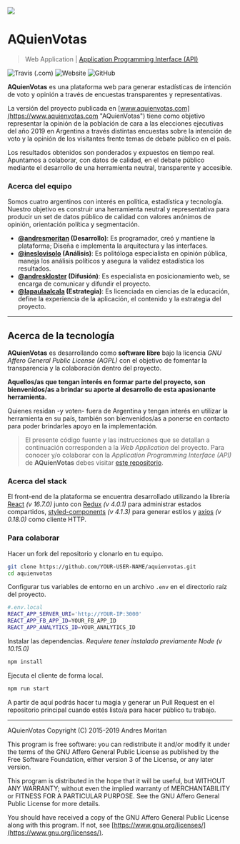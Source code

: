 ![](https://s3-sa-east-1.amazonaws.com/assets.aquienvotas.com/icon-github.svg)

# AQuienVotas 
> Web Application | [Application Programming Interface (API)](https://github.com/andresmoritan/aquienvotas-api#aquienvotas "API de AQuienVotas en GitHub")

![Travis (.com)](https://img.shields.io/travis/com/andresmoritan/aquienvotas.svg) ![Website](https://img.shields.io/website/https/aquienvotas.com.svg) ![GitHub](https://img.shields.io/github/license/andresmoritan/aquienvotas.svg)

**AQuienVotas** es una plataforma web para generar estadísticas de intención de voto y opinión a través de encuestas transparentes y representativas.

La versión del proyecto publicada en [www.aquienvotas.com](https://www.aquienvotas.com "AQuienVotas") tiene como objetivo representar la opinión de la población de cara a las elecciones ejecutivas del año 2019 en Argentina a través distintas encuestas sobre la intención de voto y la opinión de los visitantes frente temas de debate público en el país. 

Los resultados obtenidos son ponderados y expuestos en tiempo real. Apuntamos a colaborar, con datos de calidad, en el debate público mediante el desarrollo de una herramienta neutral, transparente y accesible.

### Acerca del equipo
Somos cuatro argentinos con interés en política, estadística y tecnología. Nuestro objetivo es construir una herramienta neutral y representativa para producir un set de datos público de calidad con valores anónimos de opinión, orientación política y segmentación.

- **[@andresmoritan](https://twitter.com/andresmoritan "Twitter de Andres Moritan")  (Desarrollo)**: Es programador, creó y mantiene la plataforma; Diseña e implementa la arquitectura y las interfaces.
- **[@ineslovisolo](https://twitter.com/ineslovisolo "Twitter de Ines Lovisolo") (Análisis)**: Es politóloga especialista en opinión pública, maneja los análisis políticos y asegura la validez estadística los resultados.
- **[@andreskloster](https://twitter.com/AndresKloster "Twitter de Andres Kloster") (Difusión)**: Es especialista en posicionamiento web, se encarga de comunicar y difundir el proyecto.
- **[@lapaulaalcala](https://twitter.com/lapaulaalcala "Twitter de Paula Alcala") (Estrategia)**: Es licenciada en ciencias de la educación, define la experiencia de la aplicación, el contenido y la estrategia del proyecto.

---- 

## Acerca de la tecnología

**AQuienVotas** es desarrollando como **software libre** bajo la licencia _GNU Affero General Public License (AGPL)_ con el objetivo de fomentar la transparencia y la colaboración dentro del proyecto.

**Aquellos/as que tengan interés en formar parte del proyecto, son bienvenidos/as a brindar su aporte al desarrollo de esta apasionante herramienta.**

Quienes residan -y voten- fuera de Argentina y tengan interés en utilizar la herramienta en su país, también son bienvenidos/as a ponerse en contacto para poder brindarles apoyo en la implementación.

> El presente código fuente y las instrucciones que se detallan a continuación corresponden a la _Web Application_ del proyecto. Para conocer y/o colaborar con la _Application Programming Interface (API)_ de **AQuienVotas** debes visitar [este repositorio](https://github.com/andresmoritan/aquienvotas-api "AQuienVotas (Application Programming Interface) en GitHub").

### Acerca del stack

El front-end de la plataforma se encuentra desarrollado utilizando la librería [React](https://github.com/facebook/react/ "React") _(v 16.7.0)_ junto con [Redux](https://www.github.com/reduxjs/redux "Redux") _(v 4.0.1)_ para administrar estados compartidos, [styled-components](https://github.com/styled-components/styled-components "styled-components") _(v 4.1.3)_ para generar estilos y [axios](https://github.com/axios/axios "axios") _(v 0.18.0)_ como cliente HTTP.

### Para colaborar

Hacer un fork del repositorio y clonarlo en tu equipo.

```bash
git clone https://github.com/YOUR-USER-NAME/aquienvotas.git
cd aquienvotas
```

Configurar tus variables de entorno en un archivo `.env` en el directorio raíz del proyecto.

```bash
#.env.local
REACT_APP_SERVER_URI='http://YOUR-IP:3000'
REACT_APP_FB_APP_ID=YOUR_FB_APP_ID
REACT_APP_ANALYTICS_ID=YOUR_ANALYTICS_ID
```

Instalar las dependencias. _Requiere tener instalado previamente Node (v 10.15.0)_

```bash
npm install
```

Ejecuta el cliente de forma local.

```bash
npm run start
```

A partir de aquí podrás hacer tu magia y generar un Pull Request en el repositorio principal cuando estés listo/a para hacer público tu trabajo.

---- 

AQuienVotas
Copyright (C) 2015-2019 Andres Moritan

This program is free software: you can redistribute it and/or modify it under the terms of the GNU Affero General Public License as published by the Free Software Foundation, either version 3 of the License, or any later version.

This program is distributed in the hope that it will be useful, but WITHOUT ANY WARRANTY; without even the implied warranty of MERCHANTABILITY or FITNESS FOR A PARTICULAR PURPOSE. See the GNU Affero General Public License for more details.

You should have received a copy of the GNU Affero General Public License along with this program. If not, see [https://www.gnu.org/licenses/](https://www.gnu.org/licenses/).

